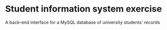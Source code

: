 # Student information system exercise
A back-end interface for a MySQL database of university students' records
